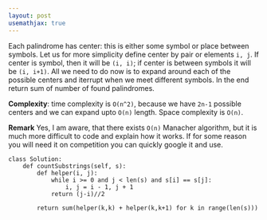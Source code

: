 ```yaml
---
layout: post
usemathjax: true
---
```


Each palindrome has center: this is either some symbol or place between symbols. Let us for more simplicity define center by pair or elements `i, j`. If center is symbol, then it will be `(i, i)`; if center is between symbols it will be `(i, i+1)`. All we need to do now is to expand around each of the possible centers and iterrupt when we meet different symbols. In the end return sum of number of found palindromes.

**Complexity**: time complexity is `O(n^2)`, because we have `2n-1` possible centers and we can expand upto `O(n)` length. Space complexity is `O(n)`.

**Remark** Yes, I am aware, that there exists `O(n)` Manacher algorithm, but it is much more difficult to code and explain how it works. If for some reason you will need it on competition you can quickly google it and use.

```
class Solution:
    def countSubstrings(self, s):
        def helper(i, j):
            while i >= 0 and j < len(s) and s[i] == s[j]:
                i, j = i - 1, j + 1
            return (j-i)//2
        
        return sum(helper(k,k) + helper(k,k+1) for k in range(len(s)))
```